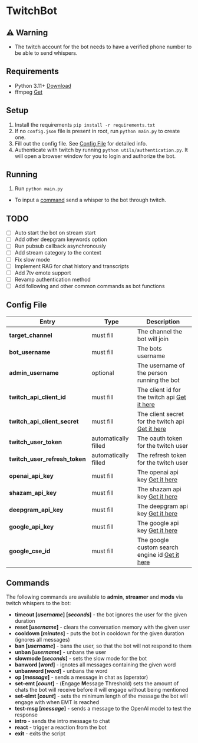 # TwitchBot

## :warning: Warning
- The twitch account for the bot needs to have a verified phone number to be able to send whispers.

## Requirements
- Python 3.11+ [Download](https://www.python.org/downloads/)
- ffmpeg [Get](https://www.ffmpeg.org/download.html)

## Setup
1. Install the requirements `pip install -r requirements.txt`
2. If no `config.json` file is present in root, run `python main.py` to create one.
2. Fill out the config file. See [Config File](#config-file) for detailed info.
3. Authenticate with twitch by running `python utils/authentication.py`. It will open a browser window for you to login and authorize the bot.

## Running
1. Run `python main.py`
- To input a [command](#commands) send a whisper to the bot through twitch.

## TODO
- [ ] Auto start the bot on stream start
- [ ] Add other deepgram keywords option
- [ ] Run pubsub callback asynchronously
- [ ] Add stream category to the context
- [ ] Fix slow mode
- [ ] Implement RAG for chat history and transcripts
- [ ] Add 7tv emote support
- [ ] Revamp authentication method
- [ ] Add following and other common commands as bot functions

## Config File
| Entry | Type | Description |
| --- | --- | --- |
| **target_channel** | must fill | The channel the bot will join |
| **bot_username** | must fill | The bots username |
| **admin_username** | optional | The username of the person running the bot |
| **twitch_api_client_id** | must fill | The client id for the twitch api [Get it here](https://dev.twitch.tv/console/apps) |
| **twitch_api_client_secret** | must fill | The client secret for the twitch api [Get it here](https://dev.twitch.tv/console/apps) |
| **twitch_user_token** | automatically filled | The oauth token for the twitch user |
| **twitch_user_refresh_token** | automatically filled | The refresh token for the twitch user |
| **openai_api_key** | must fill | The openai api key [Get it here](https://platform.openai.com/account/api-keys) |
| **shazam_api_key** | must fill | The shazam api key [Get it here](https://rapidapi.com/apidojo/api/shazam) |
| **deepgram_api_key** | must fill | The deepgram api key [Get it here](https://console.deepgram.com) |
| **google_api_key** | must fill | The google api key [Get it here](https://console.cloud.google.com/apis/credentials) |
| **google_cse_id** | must fill | The google custom search engine id [Get it here](https://cse.google.com/cse/all) |

## Commands 
The following commands are available to **admin**, **streamer** and **mods** via twitch whispers to the bot:
+ **timeout [*username*] [*seconds*]** - the bot ignores the user for the given duration
+ **reset [*username*]** - clears the conversation memory with the given user
+ **cooldown [*minutes*]** - puts the bot in cooldown for the given duration (ignores all messages)
+ **ban [*username*]** - bans the user, so that the bot will not respond to them
+ **unban [*username*]** - unbans the user
+ **slowmode [*seconds*]** - sets the slow mode for the bot
+ **banword [*word*]** - ignotes all messages containing the given word
+ **unbanword [*word*]** - unbans the word
+ **op [*message*]** - sends a message in chat as (operator)
+ **set-emt [*count*]** - (**E**ngage **M**essage **T**hreshold) sets the amount of chats the bot will receive before it will engage without being mentioned
+ **set-elmt [*count*]** - sets the minimum length of the message the bot will engage with when EMT is reached
+ **test-msg [*message*]** - sends a message to the OpenAI model to test the response
+ **intro** - sends the intro message to chat
+ **react** - trigger a reaction from the bot
+ **exit** - exits the script
